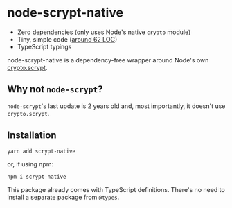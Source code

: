 # node-scrypt-native

- Zero dependencies (only uses Node's native `crypto` module)
- Tiny, simple code ([around 62 LOC](./src/index.ts))
- TypeScript typings

node-scrypt-native is a dependency-free wrapper around Node's own [crypto.scrypt](https://nodejs.org/api/crypto.html#crypto_crypto_scrypt_password_salt_keylen_options_callback).

## Why not `node-scrypt`?

`node-scrypt`'s last update is 2 years old and, most importantly, it doesn't use `crypto.scrypt`.

## Installation

    yarn add scrypt-native

or, if using npm:

    npm i scrypt-native

This package already comes with TypeScript definitions. There's no need to install a separate package from `@types`.
